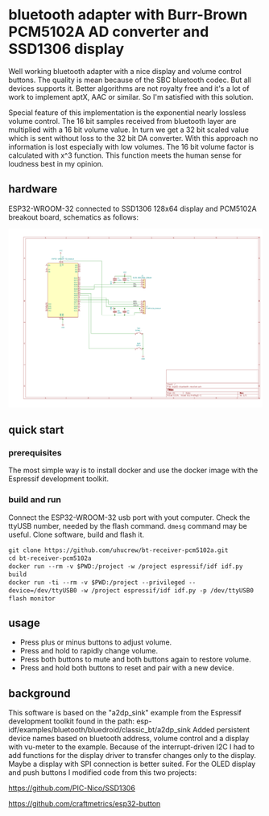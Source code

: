 # bluetooth adapter with Burr-Brown PCM5102A AD converter and SSD1306 display

Well working bluetooth adapter with a nice display and volume control buttons. The quality is mean because of the SBC bluetooth codec. But all devices supports it. Better algorithms are not royalty free and it's a lot of work to implement aptX, AAC or similar. So I'm satisfied with this solution.

Special feature of this implementation is the exponential nearly lossless volume control. The 16 bit samples received from bluetooth layer are multiplied with a 16 bit volume value. In turn we get a 32 bit scaled value which is sent without loss to the 32 bit DA converter. With this approach no information is lost especially with low volumes. The 16 bit volume factor is calculated with x^3 function. This function meets the human sense for loudness best in my opinion.

## hardware

ESP32-WROOM-32 connected to SSD1306 128x64 display and PCM5102A breakout board, schematics as follows:

![schematics](bt_receiver_pcm5102a_schematics.png?raw=true "schematics")


## quick start

### prerequisites

The most simple way is to install docker and use the docker image with the Espressif development toolkit.

### build and run

Connect the ESP32-WROOM-32 usb port with yout computer. Check the ttyUSB number, needed by the flash command. ```dmesg``` command may be useful. Clone software, build and flash it.

```
git clone https://github.com/uhucrew/bt-receiver-pcm5102a.git
cd bt-receiver-pcm5102a
docker run --rm -v $PWD:/project -w /project espressif/idf idf.py build
docker run -ti --rm -v $PWD:/project --privileged --device=/dev/ttyUSB0 -w /project espressif/idf idf.py -p /dev/ttyUSB0 flash monitor
```


## usage

- Press plus or minus buttons to adjust volume.
- Press and hold to rapidly change volume.
- Press both buttons to mute and both buttons again to restore volume.
- Press and hold both buttons to reset and pair with a new device.


## background

This software is based on the "a2dp_sink" example from the Espressif development toolkit found in the path: esp-idf/examples/bluetooth/bluedroid/classic_bt/a2dp_sink
Added persistent device names based on bluetooth address, volume control and a display with vu-meter to the example. Because of the interrupt-driven I2C I had to add functions for the display driver to transfer changes only to the display. Maybe a display with SPI connection is better suited.
For the OLED display and push buttons I modified code from this two projects:

https://github.com/PIC-Nico/SSD1306

https://github.com/craftmetrics/esp32-button


